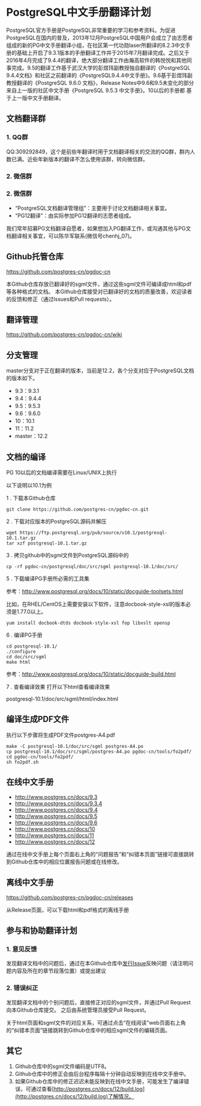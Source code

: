 # PostgreSQL中文手册翻译计划   
PostgreSQL官方手册是PostgreSQL非常重要的学习和参考资料。为促进PostgreSQL在国内的普及，2013年12月PostgreSQL中国用户会成立了由志愿者组成的新的PG中文手册翻译小组，在社区第一代功勋laser所翻译的8.2.3中文手册的基础上开启了9.3.1版本的手册翻译工作并于2015年7月翻译完成。之后又于2016年4月完成了9.4.4的翻译，绝大部分翻译工作由瀚高软件的韩悦悦和其他同事完成。9.5的翻译工作基于武汉大学的彭煜玮副教授独自翻译的《PostgreSQL 9.4.4文档》和社区之前翻译的《PostgreSQL9.4.4中文手册》。9.6基于彭煜玮副教授翻译的《PostgreSQL 9.6.0 文档》，Release Notes中9.6和9.5未变化的部分来自上一版的社区中文手册《PostgreSQL 9.5.3 中文手册》。10以后的手册都
基于上一版中文手册翻译。

## 文档翻译群
### 1. QQ群
QQ:309292849，这个是前些年翻译时用于文档翻译相关的交流的QQ群，群内人数已满。近些年新版本的翻译不怎么使用该群，转向微信群。

### 2. 微信群
### 2. 微信群
- “PostgreSQL文档翻译管理组”：主要用于讨论文档翻译相关事宜。
- “PG12翻译”：由实际参加PG12翻译的志愿者组成。

我们常年招募PG文档翻译自愿者，如果想加入PG翻译工作，或沟通其他与PG文档翻译相关事宜，可以陈华军联系(微信号chenhj_07)。


## Github托管仓库
https://github.com/postgres-cn/pgdoc-cn

本Github仓库存放已翻译好的sgml文件，通过这些sgml文件可编译成html和pdf等各种格式的文档。
本Github仓库接受对已翻译好的文档的质量改善，欢迎读者的反馈和修正（通过Issues和Pull requests）。

## 翻译管理
https://github.com/postgres-cn/pgdoc-cn/wiki

## 分支管理
master分支对于正在翻译的版本，当前是12.2，各个分支对应于PostgreSQL文档的版本如下。

- 9.3：9.3.1
- 9.4：9.4.4
- 9.5：9.5.3
- 9.6：9.6.0
- 10：10.1
- 11：11.2
- master：12.2

## 文档的编译

PG 10以后的文档编译需要在Linux/UNIX上执行

以下说明以10.1为例

  1 . 下载本Github仓库
```shell
git clone https://github.com/postgres-cn/pgdoc-cn.git
```

  2 . 下载对应版本的PostgreSQL源码并解压
```shell
wget https://ftp.postgresql.org/pub/source/v10.1/postgresql-10.1.tar.gz
tar xzf postgresql-10.1.tar.gz
```

  3 . 拷贝github中的sgml文件到PostgreSQL源码中的
```shell
cp -rf pgdoc-cn/postgresql/doc/src/sgml postgresql-10.1/doc/src/
```

  5 . 下载编译PG手册所必需的工具集

参考：http://www.postgresql.org/docs/10/static/docguide-toolsets.html

比如，在RHEL/CentOS上需要安装以下软件，注意docbook-style-xsl的版本必须是1.77.0以上。

	yum install docbook-dtds docbook-style-xsl fop libxslt opensp


  6 .  编译PG手册
```shell
cd postgresql-10.1/
./configure
cd doc/src/sgml
make html
```
参考：http://www.postgresql.org/docs/10/static/docguide-build.html

  7 . 查看编译效果
打开以下html查看编译效果

postgresql-10.1/doc/src/sgml/html/index.html

## 编译生成PDF文件

执行以下步骤将生成PDF文件postgres-A4.pdf

	make -C postgresql-10.1/doc/src/sgml postgres-A4.po
    cp postgresql-10.1/doc/src/sgml/postgres-A4.po pgdoc-cn/tools/fo2pdf/
    cd pgdoc-cn/tools/fo2pdf/
    sh fo2pdf.sh


## 在线中文手册
- http://www.postgres.cn/docs/9.3  
- http://www.postgres.cn/docs/9.3.4  
- http://www.postgres.cn/docs/9.4  
- http://www.postgres.cn/docs/9.5  
- http://www.postgres.cn/docs/9.6  
- http://www.postgres.cn/docs/10 
- http://www.postgres.cn/docs/11 
- http://www.postgres.cn/docs/12 

通过在线中文手册上每个页面右上角的“问题报告”和“纠错本页面”链接可直接跳转到Github仓库中的相应位置报告问题或在线修改。


## 离线中文手册
https://github.com/postgres-cn/pgdoc-cn/releases

从Release页面，可以下载html和pdf格式的离线手册


## 参与和协助翻译计划
### 1. 意见反馈
发现翻译文档中的问题后，通过在本Github仓库中[发行Issue](https://github.com/postgres-cn/pgdoc-cn/issues/new)反映问题（请注明问题内容及所在的章节段落位置）或提出建议


### 2. 错误纠正
发现翻译文档中的个别问题后，直接修正对应的sgml文件，并通过Pull Request向本Github仓库提交。
之后由系统管理员接受Pull Request。

关于html页面和sgml文件的对应关系，可通过点击“在线阅读”web页面右上角的“纠错本页面”链接跳转到Github仓库中的相应sgml文件的编辑页面。

## 其它
1. Github仓库中的sgml文件编码是UTF8。
2. Github仓库中的修正会由后台程序每隔十分钟自动反映到在线中文手册中。
3. 如果Github仓库中的修正迟迟未能反映到在线中文手册，可能发生了编译错误，可通过查看[http://postgres.cn/docs/12/build.log](http://postgres.cn/docs/12/build.log)了解情况。





